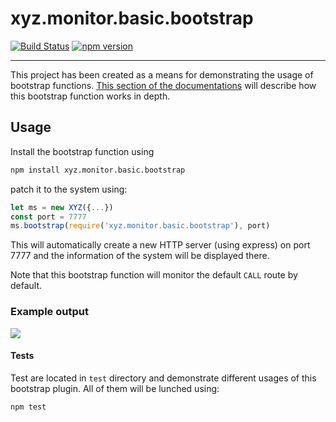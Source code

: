 # xyz.monitor.basic.bootstrap

[![Build Status](https://travis-ci.org/node-xyz/xyz.monitor.basic.bootstrap.svg?branch=master)](https://travis-ci.org/node-xyz/xyz.monitor.basic.bootstrap) [![npm version](https://badge.fury.io/js/xyz.monitor.basic.bootstrap.svg)](https://badge.fury.io/js/xyz.monitor.basic.bootstrap)

---
This project has been created as a means for demonstrating the usage of bootstrap functions. [This section of the documentations](https://node-xyz.github.io/documentations/advance/bootstrap-functions/) will describe how this bootstrap function works in depth.

## Usage

Install the bootstrap function using

```bash
npm install xyz.monitor.basic.bootstrap
```

patch it to the system using:

```javascript
let ms = new XYZ({...})
const port = 7777
ms.bootstrap(require('xyz.monitor.basic.bootstrap'), port)
```

This will automatically create a new HTTP server (using express) on port 7777 and the information of the system will be displayed there.

Note that this bootstrap function will monitor the default `CALL` route by default.

### Example output

![](https://node-xyz.github.io/assets/img/monitor.example.png)


#### Tests

Test are located in `test` directory and demonstrate different usages of this bootstrap plugin. All of them will be lunched using:

```
npm test
```

